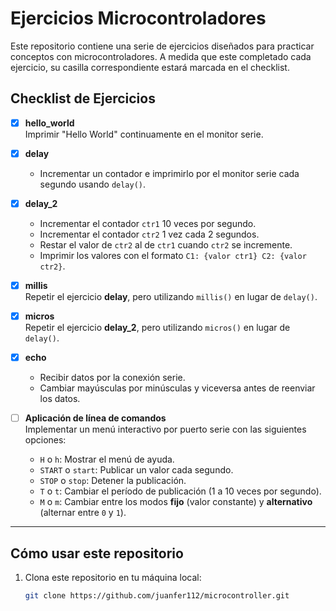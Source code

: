 # Ejercicios Microcontroladores

Este repositorio contiene una serie de ejercicios diseñados para practicar conceptos con microcontroladores. A medida que este completado cada ejercicio, su casilla correspondiente estará marcada en el checklist.

## Checklist de Ejercicios

- [x] **hello_world**  
       Imprimir "Hello World" continuamente en el monitor serie.

- [x] **delay**

  - Incrementar un contador e imprimirlo por el monitor serie cada segundo usando `delay()`.

- [x] **delay_2**

  - Incrementar el contador `ctr1` 10 veces por segundo.
  - Incrementar el contador `ctr2` 1 vez cada 2 segundos.
  - Restar el valor de `ctr2` al de `ctr1` cuando `ctr2` se incremente.
  - Imprimir los valores con el formato `C1: {valor ctr1} C2: {valor ctr2}`.

- [x] **millis**  
       Repetir el ejercicio **delay**, pero utilizando `millis()` en lugar de `delay()`.

- [x] **micros**  
       Repetir el ejercicio **delay_2**, pero utilizando `micros()` en lugar de `delay()`.

- [x] **echo**

  - Recibir datos por la conexión serie.
  - Cambiar mayúsculas por minúsculas y viceversa antes de reenviar los datos.

- [ ] **Aplicación de línea de comandos**  
       Implementar un menú interactivo por puerto serie con las siguientes opciones:
  - `H` o `h`: Mostrar el menú de ayuda.
  - `START` o `start`: Publicar un valor cada segundo.
  - `STOP` o `stop`: Detener la publicación.
  - `T` o `t`: Cambiar el período de publicación (1 a 10 veces por segundo).
  - `M` o `m`: Cambiar entre los modos **fijo** (valor constante) y **alternativo** (alternar entre `0` y `1`).

---

## Cómo usar este repositorio

1. Clona este repositorio en tu máquina local:
   ```bash
   git clone https://github.com/juanfer112/microcontroller.git
   ```
